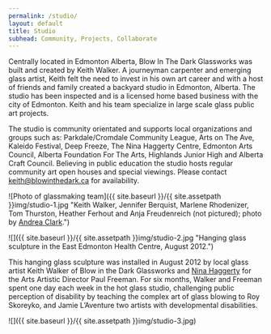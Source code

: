 ```yaml
---
permalink: /studio/
layout: default
title: Studio
subhead: Community, Projects, Collaborate
---
```


Centrally located in Edmonton Alberta, Blow In The Dark Glassworks was built and created by Keith Walker. A journeyman carpenter and emerging glass artist, Keith felt the need to invest in his own art career and with a host of friends and family created a backyard studio in Edmonton, Alberta. The studio has been inspected and is a licensed home based business with the city of Edmonton. Keith and his team specialize in large scale glass public art projects.

The studio is community orientated and supports local organizations  and groups such as: Parkdale/Cromdale Community League, Arts on The Ave, Kaleido Festival, Deep Freeze, The Nina Haggerty Centre, Edmonton Arts Council, Alberta Foundation For The Arts, Highlands Junior High and Alberta Craft Council. Believing in public education the studio hosts regular community art open houses and special viewings. Please contact <keith@blowinthedark.ca> for availability.


![Photo of glassmaking team]({{ site.baseurl }}/{{ site.assetpath }}img/studio-1.jpg "Keith Walker, Jennifer Berquist, Marlene Rhodenizer, Tom Thurston, Heather Ferhout and Anja Freudenreich (not pictured); photo by <a href="http://www.andreakcreative.com/">Andrea Clark</a>.")


![]({{ site.baseurl }}/{{ site.assetpath }}img/studio-2.jpg "Hanging glass sculpture in the East Edmonton Health Centre, August 2012.")

This hanging glass sculpture was installed in August 2012 by local glass artist Keith Walker of Blow in the Dark Glassworks and [Nina Haggerty](http://www.thenina.ca/) for the Arts Artistic Director Paul Freeman. For six months, Walker and Freeman spent one day each week in the hot glass studio, challenging public perception of disability by teaching the complex art of glass blowing to Roy Skoreyko, and Jamie L’Aventure two artists with developmental disabilities.


![]({{ site.baseurl }}/{{ site.assetpath }}img/studio-3.jpg)

